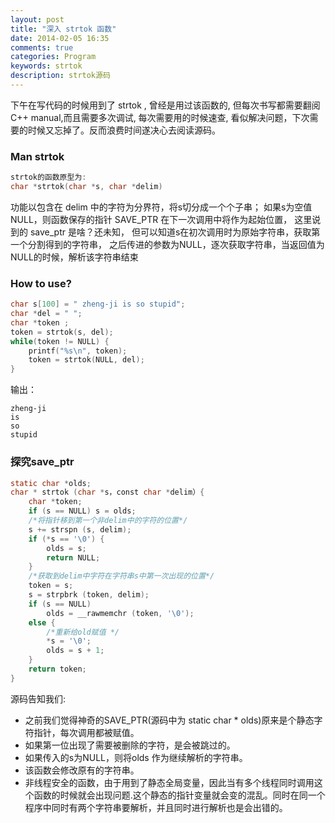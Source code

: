 ```yaml
---
layout: post
title: "深入 strtok 函数"
date: 2014-02-05 16:35
comments: true
categories: Program
keywords: strtok
description: strtok源码
---
```


下午在写代码的时候用到了 strtok , 曾经是用过该函数的, 但每次书写都需要翻阅 C++ manual,而且需要多次调试, 每次需要用的时候速查, 看似解决问题，下次需要的时候又忘掉了。反而浪费时间遂决心去阅读源码。

### Man strtok
```c
strtok的函数原型为:
char *strtok(char *s, char *delim)
```
功能以包含在 delim 中的字符为分界符，将s切分成一个个子串；
如果s为空值NULL，则函数保存的指针 SAVE_PTR 在下一次调用中将作为起始位置，
这里说到的 save_ptr 是啥？还未知，
但可以知道s在初次调用时为原始字符串，获取第一个分割得到的字符串，
之后传进的参数为NULL，逐次获取字符串，当返回值为NULL的时候，解析该字符串结束

### How to use?
```c
char s[100] = " zheng-ji is so stupid";
char *del = " ";
char *token ;
token = strtok(s, del);
while(token != NULL) {
    printf("%s\n", token);
    token = strtok(NULL, del);
}
```

输出：

```
zheng-ji
is
so
stupid
```

### 探究save_ptr

```c
static char *olds;
char * strtok (char *s，const char *delim）{
    char *token;
    if (s == NULL) s = olds;
    /*将指针移到第一个非delim中的字符的位置*/
    s += strspn (s, delim); 
    if (*s == '\0') {
        olds = s;
        return NULL;
    }
    /*获取到delim中字符在字符串s中第一次出现的位置*/
    token = s;
    s = strpbrk (token, delim);
    if (s == NULL)
        olds = __rawmemchr (token, '\0');
    else {
        /*重新给old赋值 */
        *s = '\0';
        olds = s + 1;
    }
    return token;
}
```

源码告知我们:

+ 之前我们觉得神奇的SAVE_PTR(源码中为 static char * olds)原来是个静态字符指针，每次调用都被赋值。
+ 如果第一位出现了需要被删除的字符，是会被跳过的。
+ 如果传入的s为NULL，则将olds 作为继续解析的字符串。
+ 该函数会修改原有的字符串。
+ 非线程安全的函数，由于用到了静态全局变量，因此当有多个线程同时调用这个函数的时候就会出现问题.这个静态的指针变量就会变的混乱。同时在同一个程序中同时有两个字符串要解析，并且同时进行解析也是会出错的。
